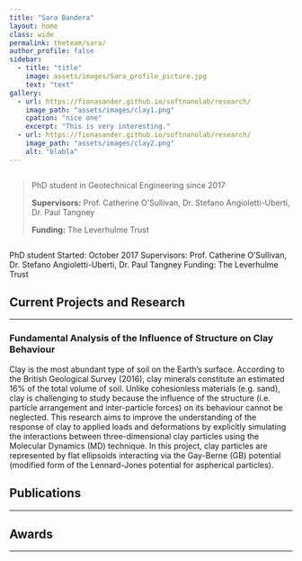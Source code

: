 ```yaml
---
title: "Sara Bandera"
layout: home
class: wide
permalink: theteam/sara/
author_profile: false
sidebar:
  - title: "title"
    image: assets/images/Sara_profile_picture.jpg
    text: "text"
gallery:
  - url: https://fionasander.github.io/softnanolab/research/
    image_path: "assets/images/clay1.png"
    cpation: "nice one"
    excerpt: "This is very interesting."
  - url: https://fionasander.github.io/softnanolab/research/
    image_path: "assets/images/clay2.png"
    alt: "blabla"
---
```


  <div style="text-align: center;">
    <div style="display: inline-block; text-align: left;">
<blockquote title="Blockquote title">
  <p> PhD student in Geotechnical Engineering since 2017 <br />
    
  <strong>Supervisors:</strong> Prof. Catherine O’Sullivan, Dr. Stefano Angioletti-Uberti, Dr. Paul Tangney <br />
  
  
   <strong>Funding:</strong> The Leverhulme Trust <br />
  </p>
</blockquote>
    </div>
</div>  



PhD student
Started: October 2017
Supervisors: Prof. Catherine O’Sullivan, Dr. Stefano Angioletti-Uberti, Dr. Paul Tangney
Funding: The Leverhulme Trust
## Current Projects and Research
---

### Fundamental Analysis of the Influence of Structure on Clay Behaviour



Clay is the most abundant type of soil on the Earth’s surface. According to the British Geological Survey (2016), clay minerals constitute an estimated 16% of the total volume of soil. Unlike cohesionless materials (e.g. sand), clay is challenging to study because the influence of the structure (i.e. particle arrangement and inter-particle forces) on its behaviour cannot be neglected. 
This research aims to improve the understanding of the response of clay to applied loads and deformations by explicitly simulating the interactions between three-dimensional clay particles using the Molecular Dynamics (MD) technique. In this project, clay particles are represented by flat ellipsoids interacting via the Gay-Berne (GB) potential (modified form of the Lennard-Jones potential for aspherical particles). 
## Publications
---

## Awards
---




